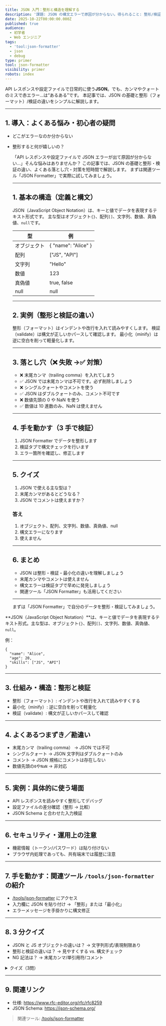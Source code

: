 ```yaml
---
title: JSON 入門：整形と構造を理解する
description: '課題: JSON の構文エラーで原因が分からない。得られること: 整形/検証の基礎と見分け方。'
date: 2025-10-22T00:00:00.000Z
published: true
audience:
  - 初学者
  - Web エンジニア
tags:
  - 'tool:json-formatter'
  - json
  - debug
type: primer
tool: json-formatter
visibility: primer
robots: index
---
```


API レスポンスや設定ファイルで日常的に使う**JSON**。でも、カンマやクォートのミスで赤エラー…は“あるある”です。
本記事では、JSON の基礎と整形（フォーマット）/検証の違いをシンプルに解説します。

---

## 1. 導入：よくある悩み・初心者の疑問

- どこがエラーなのか分からない
- 整形すると何が嬉しいの？

  「API レスポンスや設定ファイルで JSON エラーが出て原因が分からない…」そんな悩みはありませんか？
  この記事では、JSON の基礎と整形・検証の違い、よくある落とし穴・対策を短時間で解説します。
  まずは関連ツール「JSON Formatter」で実際に試してみましょう。

  ***

  ## 1. 基本の構造（定義と構文）

  JSON（JavaScript Object Notation）は、キーと値でデータを表現するテキスト形式です。
  主な型はオブジェクト`{}`、配列`[]`、文字列、数値、真偽値、`null`です。

  | 型           | 例                  |
  | ------------ | ------------------- |
  | オブジェクト | { "name": "Alice" } |
  | 配列         | ["JS", "API"]       |
  | 文字列       | "Hello"             |
  | 数値         | 123                 |
  | 真偽値       | true, false         |
  | null         | null                |

  ***

  ## 2. 実例（整形と検証の違い）

  整形（フォーマット）はインデントや改行を入れて読みやすくします。
  検証（validate）は構文が正しいかパースして確認します。
  最小化（minify）は逆に空白を削って軽量化します。

  ***

  ## 3. 落とし穴（❌ 失敗 →✅ 対策）

  - ❌ 末尾カンマ（trailing comma）を入れてしまう
  - ✅ JSON では末尾カンマは不可です。必ず削除しましょう
  - ❌ シングルクォートやコメントを使う
  - ✅ JSON はダブルクォートのみ、コメント不可です
  - ❌ 数値先頭の 0 や NaN を使う
  - ✅ 数値は 10 進数のみ、NaN は使えません

  ***

  ## 4. 手を動かす（3 手で検証）

  1. JSON Formatter でデータを整形します
  2. 検証タブで構文チェックを行います
  3. エラー箇所を確認し、修正します

  ***

  ## 5. クイズ

  1. JSON で使える主な型は？
  2. 末尾カンマがあるとどうなる？
  3. JSON でコメントは使えますか？

  ### 答え

  1. オブジェクト、配列、文字列、数値、真偽値、null
  2. 構文エラーになります
  3. 使えません

  ***

  ## 6. まとめ

  - JSON は整形・検証・最小化の違いを理解しましょう
  - 末尾カンマやコメントは使えません
  - 構文エラーは検証タブで早めに発見しましょう
  - 関連ツール「JSON Formatter」も活用してください

  ***

  まずは「JSON Formatter」で自分のデータを整形・検証してみましょう。

**JSON（JavaScript Object Notation）**は、キーと値でデータを表現するテキスト形式。主な型は、オブジェクト`{}`、配列`[]`、文字列、数値、真偽値、`null`。

例：

```
{
  "name": "Alice",
  "age": 20,
  "skills": ["JS", "API"]
}
```

---

## 3. 仕組み・構造：整形と検証

- 整形（フォーマット）: インデントや改行を入れて読みやすくする
- 最小化（minify）: 逆に空白を削って軽量化
- 検証（validate）: 構文が正しいかパースして確認

---

## 4. よくあるつまずき／勘違い

- 末尾カンマ（trailing comma） → JSON では不可
- シングルクォート → JSON 文字列はダブルクォートのみ
- コメント → JSON 規格にコメントは存在しない
- 数値先頭の`0`や`NaN` → 非対応

---

## 5. 実例：具体的に使う場面

- API レスポンスを読みやすく整形してデバッグ
- 設定ファイルの差分確認（整形 → 比較）
- JSON Schema と合わせた入力検証

---

## 6. セキュリティ・運用上の注意

- 機密情報（トークン/パスワード）は貼り付けない
- ブラウザ内処理であっても、共有端末では履歴に注意

---

## 7. 手を動かす：関連ツール `/tools/json-formatter` の紹介

- [/tools/json-formatter](/tools/json-formatter) にアクセス
- 入力欄に JSON を貼り付け → 「整形」または「最小化」
- エラーメッセージを手掛かりに構文修正

---

## 8. 3 分クイズ

- JSON と JS オブジェクトの違いは？ → 文字列形式/表現制限あり
- 整形と検証の違いは？ → 見やすくする vs. 構文チェック
- NG 記法は？ → 末尾カンマ/単引用符/コメント

<details>
<summary>クイズ（3問）</summary>

1. JSON 文字列のクォートは？ → ダブルのみ
2. コメントは書ける？ → いいえ
3. 末尾カンマは OK？ → いいえ

</details>

---

## 9. 関連リンク

- 仕様: https://www.rfc-editor.org/rfc/rfc8259
- JSON Schema: https://json-schema.org/

> 関連ツール: [/tools/json-formatter](/tools/json-formatter)
